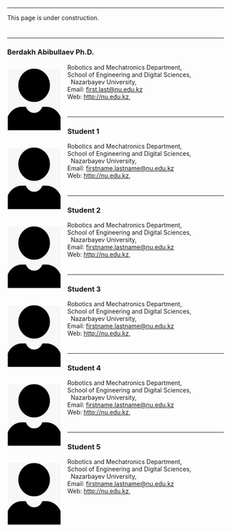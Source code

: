 <p style="margin-bottom:1cm;"> <hr> </p>


This page is under construction.

<p style="margin-bottom:1cm;"> <hr> </p>


###  Berdakh Abibullaev Ph.D. 
<img src="..\images\logo.png"
     style="float: left; margin-right: 15px; 
     margin-top:10px; margin-bottom: 10px; 
     width:125px;height:145px;" 
     />

Robotics and Mechatronics Department, <br/>
School of Engineering and Digital Sciences, <br/> 
Nazarbayev University, <br/>
Email: <a href="mailto:first.last@nu.edu.kz">first.last@nu.edu.kz</a>  
Web: http://nu.edu.kz, <br/>

<p style="margin-bottom:1cm;"> <hr> </p>


### Student 1

<img src="..\images\logo.png"
     style="float: left; margin-right: 15px; 
     margin-top:10px; margin-bottom: 10px; 
     width:125px;height:145px;" 
     />

Robotics and Mechatronics Department, <br/>
School of Engineering and Digital Sciences, <br/> 
Nazarbayev University, <br/>
Email: <a href="mailto:first.last@nu.edu.kz">firstname.lastname@nu.edu.kz</a>  
Web: http://nu.edu.kz, <br/>



<p style="margin-bottom:1cm;"> <hr> </p>

### Student 2

<img src="..\images\logo.png"
     style="float: left; margin-right: 15px; 
     margin-top:10px; margin-bottom: 10px; 
     width:125px;height:145px;" 
     />
     
Robotics and Mechatronics Department, <br/>
School of Engineering and Digital Sciences, <br/> 
Nazarbayev University, <br/>
Email: <a href="mailto:first.last@nu.edu.kz">firstname.lastname@nu.edu.kz</a>  
Web: http://nu.edu.kz, <br/>

<p style="margin-bottom:1cm;"> <hr> </p>

### Student 3

<img src="..\images\logo.png"
     style="float: left; margin-right: 15px; 
     margin-top:10px; margin-bottom: 10px; 
     width:125px;height:145px;" 
     />
     

Robotics and Mechatronics Department, <br/>
School of Engineering and Digital Sciences, <br/> 
Nazarbayev University, <br/>
Email: <a href="mailto:first.last@nu.edu.kz">firstname.lastname@nu.edu.kz</a>  
Web: http://nu.edu.kz, <br/>

<p style="margin-bottom:1cm;"> <hr> </p>

### Student 4

<img src="..\images\logo.png"
     style="float: left; margin-right: 15px; 
     margin-top:10px; margin-bottom: 10px; 
     width:125px;height:145px;" 
     />
     
Robotics and Mechatronics Department, <br/>
School of Engineering and Digital Sciences, <br/> 
Nazarbayev University, <br/>
Email: <a href="mailto:first.last@nu.edu.kz">firstname.lastname@nu.edu.kz</a>  
Web: http://nu.edu.kz, <br/>

<p style="margin-bottom:1cm;"> <hr> </p>

### Student 5

<img src="..\images\logo.png"
     style="float: left; margin-right: 15px; 
     margin-top:10px; margin-bottom: 10px; 
     width:125px;height:145px;" 
     />
     
Robotics and Mechatronics Department, <br/>
School of Engineering and Digital Sciences, <br/> 
Nazarbayev University, <br/>
Email: <a href="mailto:first.last@nu.edu.kz">firstname.lastname@nu.edu.kz</a>  
Web: http://nu.edu.kz, <br/>

